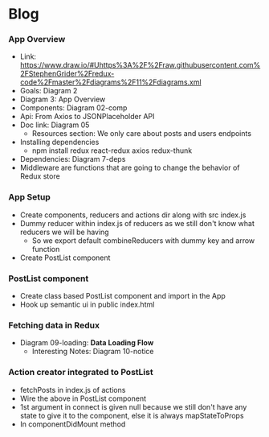 # Blog

### App Overview
* Link: https://www.draw.io/#Uhttps%3A%2F%2Fraw.githubusercontent.com%2FStephenGrider%2Fredux-code%2Fmaster%2Fdiagrams%2F11%2Fdiagrams.xml
* Goals: Diagram 2
* Diagram 3: App Overview
* Components: Diagram 02-comp
* Api: From Axios to JSONPlaceholder API
* Doc link: Diagram 05
    * Resources section: We only care about posts and users endpoints
* Installing dependencies
    * npm install redux react-redux axios redux-thunk
* Dependencies: Diagram 7-deps
* Middleware are functions that are going to change the behavior of Redux store

### App Setup
* Create components, reducers and actions dir along with src index.js
* Dummy reducer within index.js of reducers as we still don't know what reducers we will be having
    * So we export default combineReducers with dummy key and arrow function
* Create PostList component

### PostList component
* Create class based PostList component and import in the App
* Hook up semantic ui in public index.html

### Fetching data in Redux
* Diagram 09-loading: **Data Loading Flow**
    * Interesting Notes: Diagram 10-notice

### Action creator integrated to PostList
* fetchPosts in index.js of actions
* Wire the above in PostList component
* 1st argument in connect is given null because we still don't have any state to give it to the component, else it is always mapStateToProps
* In componentDidMount method

